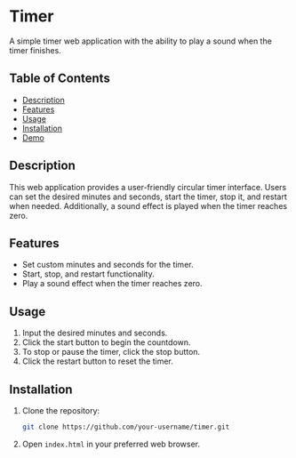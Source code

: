 # Timer

A simple timer web application with the ability to play a sound when the timer finishes.

## Table of Contents

- [Description](#description)
- [Features](#features)
- [Usage](#usage)
- [Installation](#installation)
- [Demo](https://vakob.github.io/timer/)

## Description

This web application provides a user-friendly circular timer interface. Users can set the desired minutes and seconds, start the timer, stop it, and restart when needed. Additionally, a sound effect is played when the timer reaches zero.

## Features

- Set custom minutes and seconds for the timer.
- Start, stop, and restart functionality.
- Play a sound effect when the timer reaches zero.

## Usage

1. Input the desired minutes and seconds.
2. Click the start button to begin the countdown.
3. To stop or pause the timer, click the stop button.
4. Click the restart button to reset the timer.

## Installation

1. Clone the repository:

    ```bash
    git clone https://github.com/your-username/timer.git
    ```

2. Open `index.html` in your preferred web browser.



